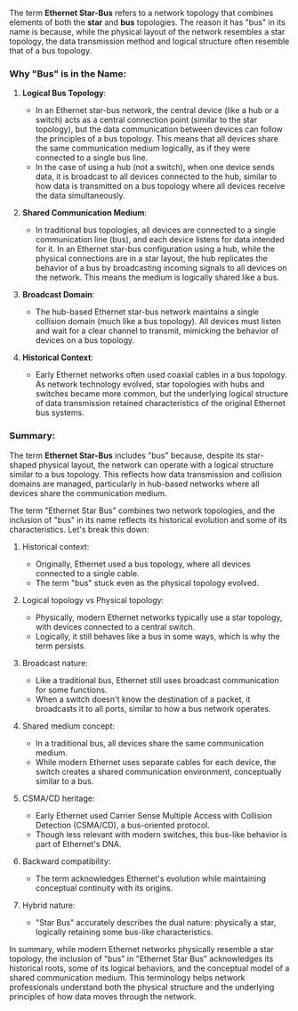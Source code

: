 The term **Ethernet Star-Bus** refers to a network topology that combines elements of both the **star** and **bus** topologies. The reason it has "bus" in its name is because, while the physical layout of the network resembles a star topology, the data transmission method and logical structure often resemble that of a bus topology.

### Why "Bus" is in the Name:

1. **Logical Bus Topology**:
   - In an Ethernet star-bus network, the central device (like a hub or a switch) acts as a central connection point (similar to the star topology), but the data communication between devices can follow the principles of a bus topology. This means that all devices share the same communication medium logically, as if they were connected to a single bus line.
   - In the case of using a hub (not a switch), when one device sends data, it is broadcast to all devices connected to the hub, similar to how data is transmitted on a bus topology where all devices receive the data simultaneously.

2. **Shared Communication Medium**:
   - In traditional bus topologies, all devices are connected to a single communication line (bus), and each device listens for data intended for it. In an Ethernet star-bus configuration using a hub, while the physical connections are in a star layout, the hub replicates the behavior of a bus by broadcasting incoming signals to all devices on the network. This means the medium is logically shared like a bus.

3. **Broadcast Domain**:
   - The hub-based Ethernet star-bus network maintains a single collision domain (much like a bus topology). All devices must listen and wait for a clear channel to transmit, mimicking the behavior of devices on a bus topology.

4. **Historical Context**:
   - Early Ethernet networks often used coaxial cables in a bus topology. As network technology evolved, star topologies with hubs and switches became more common, but the underlying logical structure of data transmission retained characteristics of the original Ethernet bus systems.

### Summary:
The term **Ethernet Star-Bus** includes "bus" because, despite its star-shaped physical layout, the network can operate with a logical structure similar to a bus topology. This reflects how data transmission and collision domains are managed, particularly in hub-based networks where all devices share the communication medium.

The term "Ethernet Star Bus" combines two network topologies, and the inclusion of "bus" in its name reflects its historical evolution and some of its characteristics. Let's break this down:

1. Historical context:
   - Originally, Ethernet used a bus topology, where all devices connected to a single cable.
   - The term "bus" stuck even as the physical topology evolved.

2. Logical topology vs Physical topology:
   - Physically, modern Ethernet networks typically use a star topology, with devices connected to a central switch.
   - Logically, it still behaves like a bus in some ways, which is why the term persists.

3. Broadcast nature:
   - Like a traditional bus, Ethernet still uses broadcast communication for some functions.
   - When a switch doesn't know the destination of a packet, it broadcasts it to all ports, similar to how a bus network operates.

4. Shared medium concept:
   - In a traditional bus, all devices share the same communication medium.
   - While modern Ethernet uses separate cables for each device, the switch creates a shared communication environment, conceptually similar to a bus.

5. CSMA/CD heritage:
   - Early Ethernet used Carrier Sense Multiple Access with Collision Detection (CSMA/CD), a bus-oriented protocol.
   - Though less relevant with modern switches, this bus-like behavior is part of Ethernet's DNA.

6. Backward compatibility:
   - The term acknowledges Ethernet's evolution while maintaining conceptual continuity with its origins.

7. Hybrid nature:
   - "Star Bus" accurately describes the dual nature: physically a star, logically retaining some bus-like characteristics.

In summary, while modern Ethernet networks physically resemble a star topology, the inclusion of "bus" in "Ethernet Star Bus" acknowledges its historical roots, some of its logical behaviors, and the conceptual model of a shared communication medium. This terminology helps network professionals understand both the physical structure and the underlying principles of how data moves through the network.
